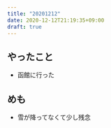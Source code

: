 ```yaml
---
title: "20201212"
date: 2020-12-12T21:19:35+09:00
draft: true
---
```


## やったこと
* 函館に行った

## めも
* 雪が降ってなくて少し残念
